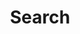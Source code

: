 ---
title: "Search"
layout: "search"
url: "/search"
description: "Search through blog posts and pages"
summary: "search"
placeholder: "Type here to search..."
--- 